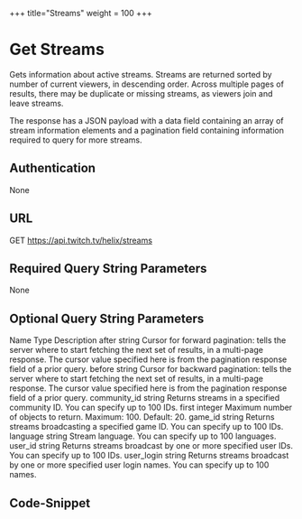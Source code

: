 +++
title="Streams"
weight = 100
+++

# Get Streams

Gets information about active streams. Streams are returned sorted by number of current viewers, in descending order. Across multiple pages of results, there may be duplicate or missing streams, as viewers join and leave streams.

The response has a JSON payload with a data field containing an array of stream information elements and a pagination field containing information required to query for more streams.

## Authentication

None

## URL

GET https://api.twitch.tv/helix/streams

## Required Query String Parameters

None

## Optional Query String Parameters

Name 	Type 	Description
after 	string 	Cursor for forward pagination: tells the server where to start fetching the next set of results, in a multi-page response. The cursor value specified here is from the pagination response field of a prior query.
before 	string 	Cursor for backward pagination: tells the server where to start fetching the next set of results, in a multi-page response. The cursor value specified here is from the pagination response field of a prior query.
community_id 	string 	Returns streams in a specified community ID. You can specify up to 100 IDs.
first 	integer 	Maximum number of objects to return. Maximum: 100. Default: 20.
game_id 	string 	Returns streams broadcasting a specified game ID. You can specify up to 100 IDs.
language 	string 	Stream language. You can specify up to 100 languages.
user_id 	string 	Returns streams broadcast by one or more specified user IDs. You can specify up to 100 IDs.
user_login 	string 	Returns streams broadcast by one or more specified user login names. You can specify up to 100 names.

## Code-Snippet

```java

```
